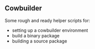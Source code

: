 Cowbuilder
----------

Some rough and ready helper scripts for:

* setting up a cowbuilder environment
* build a binary package
* building a source package
